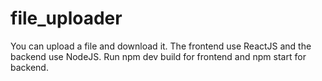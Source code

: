 # file_uploader
You can upload a file and download it. The frontend use ReactJS  and the backend use NodeJS. Run npm dev build for frontend and npm start for backend.
